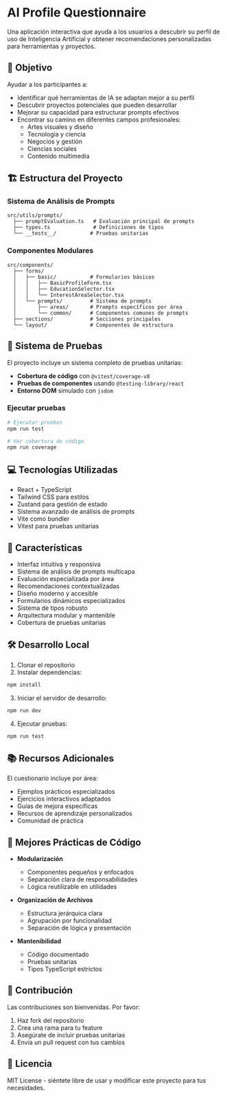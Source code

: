 # AI Profile Questionnaire

Una aplicación interactiva que ayuda a los usuarios a descubrir su perfil de uso de Inteligencia Artificial y obtener recomendaciones personalizadas para herramientas y proyectos.

## 🎯 Objetivo

Ayudar a los participantes a:
- Identificar qué herramientas de IA se adaptan mejor a su perfil
- Descubrir proyectos potenciales que pueden desarrollar
- Mejorar su capacidad para estructurar prompts efectivos
- Encontrar su camino en diferentes campos profesionales:
  - Artes visuales y diseño
  - Tecnología y ciencia
  - Negocios y gestión
  - Ciencias sociales
  - Contenido multimedia

## 🏗 Estructura del Proyecto

### Sistema de Análisis de Prompts
```
src/utils/prompts/
  ├── promptEvaluation.ts   # Evaluación principal de prompts
  ├── types.ts              # Definiciones de tipos
  └── __tests__/           # Pruebas unitarias
```

### Componentes Modulares
```
src/components/
  ├── forms/
  │   ├── basic/           # Formularios básicos
  │   │   ├── BasicProfileForm.tsx
  │   │   ├── EducationSelector.tsx
  │   │   └── InterestAreaSelector.tsx
  │   └── prompts/         # Sistema de prompts
  │       ├── areas/       # Prompts específicos por área
  │       └── common/      # Componentes comunes de prompts
  ├── sections/            # Secciones principales
  └── layout/              # Componentes de estructura
```

## 🧪 Sistema de Pruebas

El proyecto incluye un sistema completo de pruebas unitarias:

- **Cobertura de código** con `@vitest/coverage-v8`
- **Pruebas de componentes** usando `@testing-library/react`
- **Entorno DOM** simulado con `jsdom`

### Ejecutar pruebas
```bash
# Ejecutar pruebas
npm run test

# Ver cobertura de código
npm run coverage
```

## 💻 Tecnologías Utilizadas

- React + TypeScript
- Tailwind CSS para estilos
- Zustand para gestión de estado
- Sistema avanzado de análisis de prompts
- Vite como bundler
- Vitest para pruebas unitarias

## 🚀 Características

- Interfaz intuitiva y responsiva
- Sistema de análisis de prompts multicapa
- Evaluación especializada por área
- Recomendaciones contextualizadas
- Diseño moderno y accesible
- Formularios dinámicos especializados
- Sistema de tipos robusto
- Arquitectura modular y mantenible
- Cobertura de pruebas unitarias

## 🛠 Desarrollo Local

1. Clonar el repositorio
2. Instalar dependencias:
```bash
npm install
```
3. Iniciar el servidor de desarrollo:
```bash
npm run dev
```
4. Ejecutar pruebas:
```bash
npm run test
```

## 📚 Recursos Adicionales

El cuestionario incluye por área:
- Ejemplos prácticos especializados
- Ejercicios interactivos adaptados
- Guías de mejora específicas
- Recursos de aprendizaje personalizados
- Comunidad de práctica

## 🔧 Mejores Prácticas de Código

- **Modularización**
  - Componentes pequeños y enfocados
  - Separación clara de responsabilidades
  - Lógica reutilizable en utilidades

- **Organización de Archivos**
  - Estructura jerárquica clara
  - Agrupación por funcionalidad
  - Separación de lógica y presentación

- **Mantenibilidad**
  - Código documentado
  - Pruebas unitarias
  - Tipos TypeScript estrictos

## 🤝 Contribución

Las contribuciones son bienvenidas. Por favor:
1. Haz fork del repositorio
2. Crea una rama para tu feature
3. Asegúrate de incluir pruebas unitarias
4. Envía un pull request con tus cambios

## 📝 Licencia

MIT License - siéntete libre de usar y modificar este proyecto para tus necesidades.